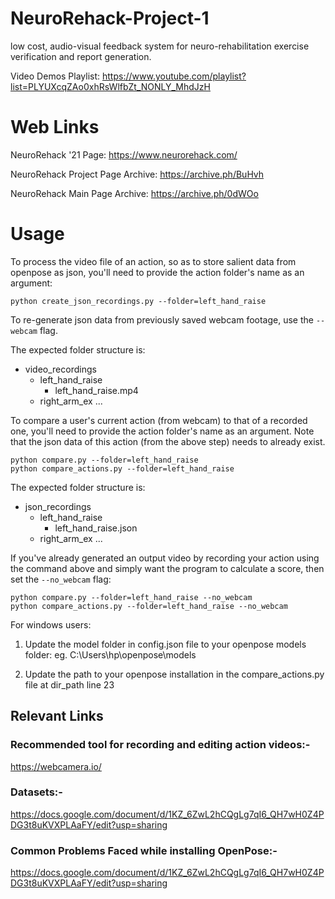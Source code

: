 # NeuroRehack-Project-1

low cost, audio-visual feedback system for neuro-rehabilitation exercise verification and report generation.

Video Demos Playlist: https://www.youtube.com/playlist?list=PLYUXcqZAo0xhRsWlfbZt_NONLY_MhdJzH

# Web Links

NeuroRehack '21 Page: https://www.neurorehack.com/

NeuroRehack Project Page Archive: https://archive.ph/BuHvh

NeuroRehack Main Page Archive: https://archive.ph/0dWOo

# Usage

To process the video file of an action, so as to store salient data from openpose as json, you'll need to provide the action folder's name as an argument:

  ```
  python create_json_recordings.py --folder=left_hand_raise
  ```

To re-generate json data from previously saved webcam footage, use the `--webcam` flag.

  The expected folder structure is:
  - video_recordings
    - left_hand_raise
      - left_hand_raise.mp4
    - right_arm_ex
    ...

To compare a user's current action (from webcam) to that of a recorded one, you'll need to provide the action folder's name as an argument. Note that the json data of this action (from the above step) needs to already exist.

```
python compare.py --folder=left_hand_raise
python compare_actions.py --folder=left_hand_raise
```

The expected folder structure is:
- json_recordings
  - left_hand_raise
    - left_hand_raise.json
  - right_arm_ex
  ...

If you've already generated an output video by recording your action using the command above and simply want the program to calculate a score, then set the `--no_webcam` flag:

```
python compare.py --folder=left_hand_raise --no_webcam
python compare_actions.py --folder=left_hand_raise --no_webcam
```

For windows users:
1. Update the model folder in config.json file to your openpose models folder:
    eg. C:\\Users\\hp\\openpose\\models

2. Update the path to your openpose installation in the compare_actions.py file at dir_path line 23

## Relevant Links
### Recommended tool for recording and editing action videos:-
https://webcamera.io/

### Datasets:-
https://docs.google.com/document/d/1KZ_6ZwL2hCQgLg7qI6_QH7wH0Z4PDG3t8uKVXPLAaFY/edit?usp=sharing

### Common Problems Faced while installing OpenPose:-
https://docs.google.com/document/d/1KZ_6ZwL2hCQgLg7qI6_QH7wH0Z4PDG3t8uKVXPLAaFY/edit?usp=sharing
